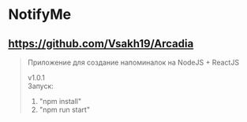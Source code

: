 # NotifyMe
## https://github.com/Vsakh19/Arcadia
>Приложение для создание напоминалок на NodeJS + ReactJS  
>
>v1.0.1  
>Запуск:
>1. "npm install"  
>2. "npm run start"
